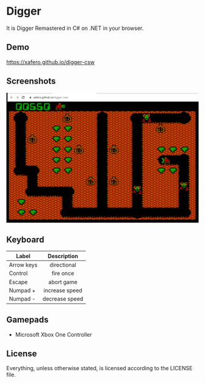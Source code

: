 # Digger
It is Digger Remastered in C# on .NET in your browser.

## Demo
https://xafero.github.io/digger-csw

## Screenshots
![Screenshot1](/wiki/screen0.png?raw=true)

## Keyboard
| Label      | Description    |
| ---------- |:--------------:|
| Arrow keys | directional    |
| Control    | fire once      |
| Escape     | abort game     |
| Numpad +   | increase speed |
| Numpad -   | decrease speed |

## Gamepads
* Microsoft Xbox One Controller

## License
Everything, unless otherwise stated, is licensed according to the LICENSE file.
